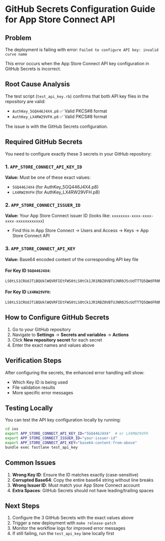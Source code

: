 # GitHub Secrets Configuration Guide for App Store Connect API

## Problem
The deployment is failing with error: `Failed to configure API key: invalid curve name`

This error occurs when the App Store Connect API key configuration in GitHub Secrets is incorrect.

## Root Cause Analysis

The test script (`test_api_key.rb`) confirms that both API key files in the repository are valid:
- `AuthKey_5GQ446J4X4.p8` ✅ Valid PKCS#8 format
- `AuthKey_LX4RW29VFH.p8` ✅ Valid PKCS#8 format

The issue is with the GitHub Secrets configuration.

## Required GitHub Secrets

You need to configure exactly these 3 secrets in your GitHub repository:

### 1. `APP_STORE_CONNECT_API_KEY_ID`
**Value:** Must be one of these exact values:
- `5GQ446J4X4` (for AuthKey_5GQ446J4X4.p8)
- `LX4RW29VFH` (for AuthKey_LX4RW29VFH.p8)

### 2. `APP_STORE_CONNECT_ISSUER_ID`
**Value:** Your App Store Connect issuer ID (looks like: `xxxxxxxx-xxxx-xxxx-xxxx-xxxxxxxxxxxx`)
- Find this in App Store Connect → Users and Access → Keys → App Store Connect API

### 3. `APP_STORE_CONNECT_API_KEY`
**Value:** Base64 encoded content of the corresponding API key file

#### For Key ID `5GQ446J4X4`:
```
LS0tLS1CRUdJTiBQUklWQVRFIEtFWS0tLS0tCk1JR1RBZ0VBTUJNR0J5cUdTTTQ5QWdFR0NDcUdTTTQ5QXdFSEJIa3dkd0lCQVFRZ1N2cEhsS1BLdmd6UTB6UjcKZCtlT0x2NTV6ZTB0dWEyOWk3V01hYndHSjZ1Z0NnWUlLb1pJemowREFRZWhSQU5DQUFSblpOV0s5WHhEbys2YwpRdGloSnZTb1o1dUlqY2QwaS9oODBnSDV2UkhsNGdramF6QkttQ3pTTWRuRHMyaE13MDBSbk1RVFhyVjByTEFlCkNlZUxYMXpjCi0tLS0tRU5EIFBSSVZBVEUgS0VZLS0tLS0=
```

#### For Key ID `LX4RW29VFH`:
```
LS0tLS1CRUdJTiBQUklWQVRFIEtFWS0tLS0tCk1JR1RBZ0VBTUJNR0J5cUdTTTQ5QWdFR0NDcUdTTTQ5QXdFSEJIa3dkd0lCQVFRZ1VEajZpU3ZQbTJySzBSeEMKVFVyYnUzWUMxK29pakJnU0d1VzZuSkVsZmtLZ0NnWUlLb1pJemowREFRZWhSQU5DQUFRT1ZVRWc0WEFNbHdWYwo2Rnd5WHh6TmxyUEsxeXMvQzJPSXFxRDZsRExjUjJtakg5MTlvS0ZHUzQ2ZHUwNHBlaFNCT3VRTklMWUlnTDlICjdqRXJCbFdyCi0tLS0tRU5EIFBSSVZBVEUgS0VZLS0tLS0=
```

## How to Configure GitHub Secrets

1. Go to your GitHub repository
2. Navigate to **Settings** → **Secrets and variables** → **Actions**
3. Click **New repository secret** for each secret
4. Enter the exact names and values above

## Verification Steps

After configuring the secrets, the enhanced error handling will show:
- Which Key ID is being used
- File validation results  
- More specific error messages

## Testing Locally

You can test the API key configuration locally by running:
```bash
cd ios
export APP_STORE_CONNECT_API_KEY_ID="5GQ446J4X4"  # or LX4RW29VFH
export APP_STORE_CONNECT_ISSUER_ID="your-issuer-id"
export APP_STORE_CONNECT_API_KEY="base64-content-from-above"
bundle exec fastlane test_api_key
```

## Common Issues

1. **Wrong Key ID**: Ensure the ID matches exactly (case-sensitive)
2. **Corrupted Base64**: Copy the entire base64 string without line breaks
3. **Wrong Issuer ID**: Must match your App Store Connect account
4. **Extra Spaces**: GitHub Secrets should not have leading/trailing spaces

## Next Steps

1. Configure the 3 GitHub Secrets with the exact values above
2. Trigger a new deployment with `make release-patch`
3. Monitor the workflow logs for improved error messages
4. If still failing, run the `test_api_key` lane locally first
